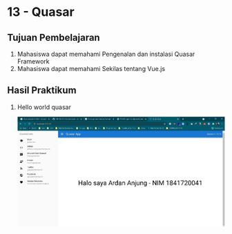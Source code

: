# 13 - Quasar

## Tujuan Pembelajaran

1. Mahasiswa dapat memahami Pengenalan dan instalasi Quasar Framework
2. Mahasiswa dapat memahami Sekilas tentang Vue.js

## Hasil Praktikum

1. Hello world quasar

   ![SS](img/Screenshot_1.jpg)
